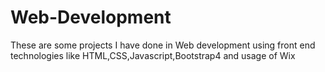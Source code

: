 # Web-Development
These are some projects I have done in  Web development using front end technologies like HTML,CSS,Javascript,Bootstrap4 and usage of Wix 
